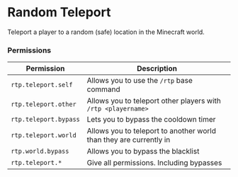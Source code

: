 # Random Teleport
Teleport a player to a random (safe) location in the Minecraft world.
### Permissions
|Permission|Description|
|----------|-------|
|``rtp.teleport.self``| Allows you to use the `/rtp` base command |
|``rtp.teleport.other``| Allows you to teleport other players with `/rtp <playername>`|
|``rtp.teleport.bypass``| Lets you to bypass the cooldown timer|
|``rtp.teleport.world``| Allows you to teleport to another world than they are currently in|
|``rtp.world.bypass``| Allows you to bypass the blacklist |
|``rtp.teleport.*``| Give all permissions. Including bypasses|

